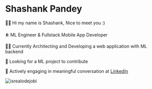 # Shashank Pandey

🙋‍♂️ Hi my name is Shashank, Nice to meet you :) 

⛹  ML Engineer & Fullstack Mobile App Developer

🏌️‍♂️ Currently Architecting and Developing a web application with ML backend

💫 Looking for a ML project to contribute

💬 Actively engaging in meaningful conversation at [LinkedIn](www.linkedin.com/in/spshashank)

<!-- Profile Views -->

<p align="left"> <img src="https://komarev.com/ghpvc/?username=spShashankGit&label=Profile%20views&color=0e75b6&style=flat" alt="isrealodejobi" />
</p>
